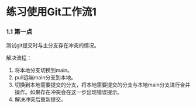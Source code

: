 # 练习使用Git工作流1

### 1.1 第一点
测试git提交时与主分支存在冲突的情况。

解决流程：

1. 将本地分支切换到main。
2. pull远端main分支到本地。
3. 切换到本地需要提交的分支，将本地需要提交的分支与本地main分支进行合并操作。如果存在冲突会在这一步出现错误提示。
4. 解决冲突后重新提交。

